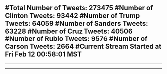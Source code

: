 #Total Number of Tweets: 273475 
#Number of Clinton Tweets: 93442
#Number of Trump Tweets: 64059
#Number of Sanders Tweets: 63228
#Number of Cruz Tweets: 40506
#Number of Rubio Tweets: 9576
#Number of Carson Tweets: 2664
#Current Stream Started at Fri Feb 12 00:58:01 MST
---
---
---
